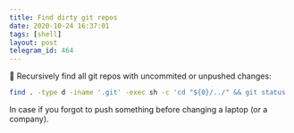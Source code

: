 ```yaml
---
title: Find dirty git repos
date: 2020-10-24 16:37:01
tags: [shell]
layout: post
telegram_id: 464
---
```


🐚 Recursively find all git repos with uncommited or unpushed changes:

```bash
find . -type d -iname '.git' -exec sh -c 'cd "${0}/../" && git status | grep -q -E "(diverged|Changes|is ahead of)" && pwd' "{}" \;
```

In case if you forgot to push something before changing a laptop (or a company).
